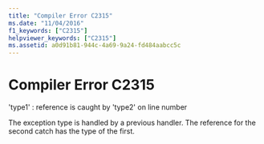 ```yaml
---
title: "Compiler Error C2315"
ms.date: "11/04/2016"
f1_keywords: ["C2315"]
helpviewer_keywords: ["C2315"]
ms.assetid: a0d91b81-944c-4a69-9a24-fd484aabcc5c
---
```

# Compiler Error C2315

'type1' : reference is caught by 'type2' on line number

The exception type is handled by a previous handler. The reference for the second catch has the type of the first.